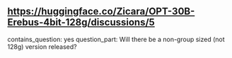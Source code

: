 ## https://huggingface.co/Zicara/OPT-30B-Erebus-4bit-128g/discussions/5

contains_question: yes
question_part: Will there be a non-group sized (not 128g) version released?